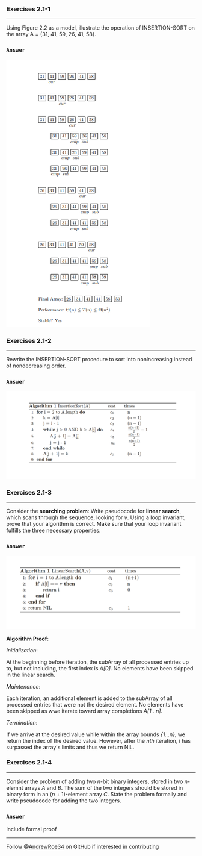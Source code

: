 ### Exercises 2.1-1
***
Using Figure 2.2 as a model, illustrate the operation of INSERTION-SORT on the array A = {31, 41, 59, 26, 41, 58}.

### `Answer`
![Box Visual](https://github.com/AndrewRoe34/CLRS-Solutions/blob/main/C02-Getting-Started/img/insertsort-box.png)

### Exercises 2.1-2
***
Rewrite the INSERTION-SORT procedure to sort into nonincreasing instead of nondecreasing order.

### `Answer`
![Pseudocode](https://github.com/AndrewRoe34/CLRS-Solutions/blob/main/C02-Getting-Started/img/insertsort-perf.png)

### Exercises 2.1-3
***
Consider the **searching problem**:
<insert image>
Write pseudocode for **linear search**, which scans through the sequence, looking for *v*. Using a loop invariant, prove that your algorithm is correct. Make sure that your loop invariant fulfills the three necessary properties.

### `Answer`
![Pseudocode](https://github.com/AndrewRoe34/CLRS-Solutions/blob/main/C02-Getting-Started/img/linear-search.png)

**Algorithm Proof**:

*Initialization*:
  
At the beginning before iteration, the subArray of all processed entries up to, but not including, the first index is *A[0]*. No elements have been skipped in the linear search.

*Maintenance*:

Each iteration, an additional element is added to the subArray of all processed entries that were not the desired element. No elements have been skipped as wwe iterate toward array completions *A[1...n]*.
  
*Termination*:

If we arrive at the desired value while within the array bounds *{1...n}*, we return the index of the desired value. However, after the *nth* iteration, i has surpassed the array's limits and thus we return NIL.
  
### Exercises 2.1-4
***
Consider the problem of adding two *n*-bit binary integers, stored in two *n*-elemnt arrays *A* and *B*. The sum of the two integers should be stored in binary form in an (*n* + 1)-element array *C*. State the problem formally and write pseudocode for adding the two integers.

### `Answer`
<Insert image>
Include formal proof


***
Follow [@AndrewRoe34](https://github.com/AndrewRoe34) on GitHub if interested in contributing
